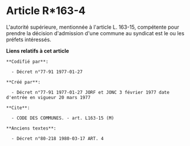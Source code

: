 # Article R*163-4

L'autorité supérieure, mentionnée à l'article L. 163-15, compétente pour prendre la décision d'admission d'une commune au
syndicat est le ou les préfets intéressés.

**Liens relatifs à cet article**

	**Codifié par**:

	  - Décret n°77-91 1977-01-27

	**Créé par**:

	  - Décret n°77-91 1977-01-27 JORF et JONC 3 février 1977 date d'entrée en vigueur 20 mars 1977

	**Cite**:

	  - CODE DES COMMUNES. - art. L163-15 (M)

	**Anciens textes**:

	  - Décret n°80-218 1980-03-17 ART. 4
